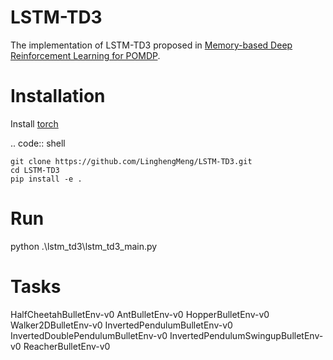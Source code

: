 # LSTM-TD3
The implementation of LSTM-TD3 proposed in [Memory-based Deep Reinforcement Learning for POMDP](https://arxiv.org/pdf/2102.12344.pdf). 

Installation
============
Install [torch](https://pytorch.org/get-started/locally/)

.. code:: shell

    git clone https://github.com/LinghengMeng/LSTM-TD3.git
    cd LSTM-TD3
    pip install -e .

Run
============
python .\lstm_td3\lstm_td3_main.py

Tasks
============
HalfCheetahBulletEnv-v0
AntBulletEnv-v0
HopperBulletEnv-v0
Walker2DBulletEnv-v0
InvertedPendulumBulletEnv-v0
InvertedDoublePendulumBulletEnv-v0
InvertedPendulumSwingupBulletEnv-v0
ReacherBulletEnv-v0

